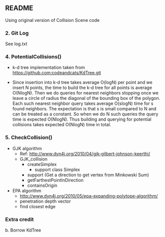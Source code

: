 ## README

Using original version of Collision Scene code

### 2. Git Log

See log.txt

### 4. PotentialCollisions()

- k-d tree implementation taken from https://github.com:codeandcats/KdTree.git

- Since insertion into k-d tree takes average O(logN) per point and we insert N
  points, the time to build the k-d tree for all points is average O(NlogN).
  Then we do queries for nearest neighbors stopping once we leave a circle of
  radius the diagonal of the bounding box of the polygon. Each such nearest
  neighbor query takes average O(slogN) time for s found neighbors. The
  expectation is that s is small compared to N and can be treated as a
  constant. So when we do N such queries the query time is expected O(NlogN).
  Thus building and querying for potential collisions takes expected O(NlogN)
  time in total.

### 5. CheckCollision()

- GJK algorithm
  - Ref: http://www.dyn4j.org/2010/04/gjk-gilbert-johnson-keerthi/
  - GJK_collision
    - createSimplex
      - support class Simplex
    - support (Get a direction to get vertex from Minkowski Sum)
    - getFarthestPointInDirection
    - containsOrigin
- EPA algorithm
  - http://www.dyn4j.org/2010/05/epa-expanding-polytope-algorithm/
  - penetration depth vector
  - find closest edge


### Extra credit

b. Borrow KdTree
